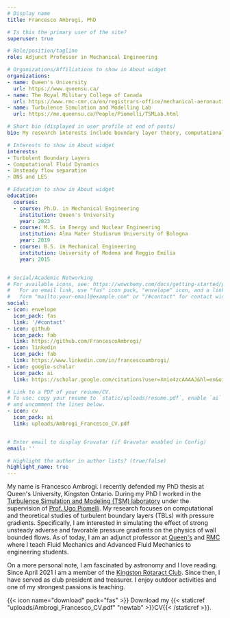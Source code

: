 ```yaml
---
# Display name
title: Francesco Ambrogi, PhD

# Is this the primary user of the site?
superuser: true

# Role/position/tagline
role: Adjunct Professor in Mechanical Engineering

# Organizations/Affiliations to show in About widget
organizations:
- name: Queen's University
  url: https://www.queensu.ca/
- name: The Royal Military College of Canada
  url: https://www.rmc-cmr.ca/en/registrars-office/mechanical-aeronautical-engineering-undergraduate-programmes
- name: Turbulence Simulation and Modelling Lab
  url: https://me.queensu.ca/People/Piomelli/TSMLab.html

# Short bio (displayed in user profile at end of posts)
bio: My research interests include boundary layer theory, computational fluid dynamics, direct numerical and large eddy simulations of turbulent flows.

# Interests to show in About widget
interests:
- Turbulent Boundary Layers
- Computational Fluid Dynamics
- Unsteady flow separation
- DNS and LES

# Education to show in About widget
education:
  courses:
  - course: Ph.D. in Mechanical Engineering
    institution: Queen's University
    year: 2023
  - course: M.S. in Energy and Nuclear Engineering
    institution: Alma Mater Studiorum University of Bologna
    year: 2019
  - course: B.S. in Mechanical Engineering
    institution: University of Modena and Reggio Emilia
    year: 2015


# Social/Academic Networking
# For available icons, see: https://wowchemy.com/docs/getting-started/page-builder/#icons
#   For an email link, use "fas" icon pack, "envelope" icon, and a link in the
#   form "mailto:your-email@example.com" or "/#contact" for contact widget.
social:
- icon: envelope
  icon_pack: fas
  link: '/#contact'
- icon: github
  icon_pack: fab
  link: https://github.com/FrancescoAmbrogi/
- icon: linkedin
  icon_pack: fab
  link: https://www.linkedin.com/in/francescoambrogi/
- icon: google-scholar
  icon_pack: ai
  link: https://scholar.google.com/citations?user=Xmie4zcAAAAJ&hl=en&oi=ao

# Link to a PDF of your resume/CV.
# To use: copy your resume to `static/uploads/resume.pdf`, enable `ai` icons in `params.toml`,
# and uncomment the lines below.
- icon: cv
  icon_pack: ai
  link: uploads/Ambrogi_Francesco_CV.pdf


# Enter email to display Gravatar (if Gravatar enabled in Config)
email: ''

# Highlight the author in author lists? (true/false)
highlight_name: true
---
```


My name is Francesco Ambrogi. I recently defended my PhD thesis at Queen's University, Kingston Ontario. During my PhD I worked in the [Turbulence Simulation and Modeling (TSM) laboratory](https://smithengineering.queensu.ca/mme/faculty/piomelli/tsm-lab) under the supervision of [Prof. Ugo Piomelli](https://smithengineering.queensu.ca/directory/faculty/ugo-piomelli). My research focuses on computational and theoretical studies of turbulent boundary layers (TBLs) with pressure gradients. Specifically, I am interested in simulating the effect of strong unsteady adverse and favorable pressure gradients on the physics of wall bounded flows. As of today, I am an adjunct professor at [Queen's](https://www.queensu.ca/) and [RMC](https://www.rmc-cmr.ca/en/registrars-office/mechanical-aeronautical-engineering-undergraduate-programmes) where I teach Fluid Mechanics and Advanced Fluid Mechanics to engineering students.

On a more personal note, I am fascinated by astronomy and I love reading. Since April 2021 I am a member of the [Kingston Rotaract Club](https://www.rotaractclubofkingston.com/meet-the-team). Since then, I have served as club president and treasurer. I enjoy outdoor activities and one of my strongest passions is teaching.


{{< icon name="download" pack="fas" >}} Download my {{< staticref "uploads/Ambrogi_Francesco_CV.pdf" "newtab" >}}CV{{< /staticref >}}.
